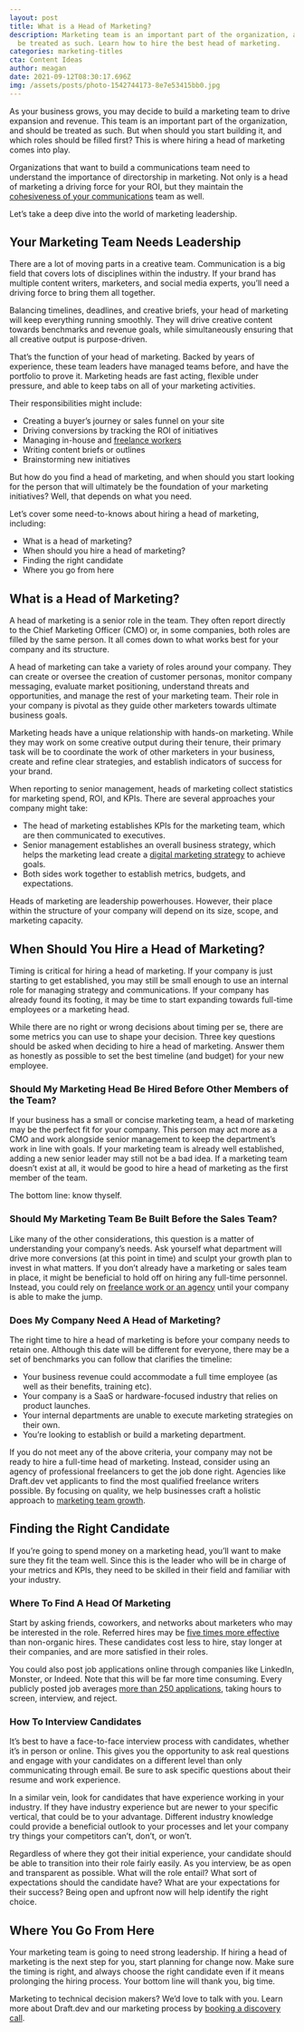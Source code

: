 ```yaml
---
layout: post
title: What is a Head of Marketing?
description: Marketing team is an important part of the organization, and should
  be treated as such. Learn how to hire the best head of marketing.
categories: marketing-titles
cta: Content Ideas
author: meagan
date: 2021-09-12T08:30:17.696Z
img: /assets/posts/photo-1542744173-8e7e53415bb0.jpg
---
```

As your business grows, you may decide to build a marketing team to drive expansion and revenue. This team is an important part of the organization, and should be treated as such. But when should you start building it, and which roles should be filled first? This is where hiring a head of marketing comes into play.

Organizations that want to build a communications team need to understand the importance of directorship in marketing. Not only is a head of marketing a driving force for your ROI, but they maintain the [cohesiveness of your communications](https://draft.dev/learn/posts/content-plan) team as well.

Let’s take a deep dive into the world of marketing leadership.

## Your Marketing Team Needs Leadership
There are a lot of moving parts in a creative team. Communication is a big field that covers lots of disciplines within the industry. If your brand has multiple content writers, marketers, and social media experts, you’ll need a driving force to bring them all together. 

Balancing timelines, deadlines, and creative briefs, your head of marketing will keep everything running smoothly. They will drive creative content towards benchmarks and revenue goals, while simultaneously ensuring that all creative output is purpose-driven.

That’s the function of your head of marketing. Backed by years of experience, these team leaders have managed teams before, and have the portfolio to prove it. Marketing heads are fast acting, flexible under pressure, and able to keep tabs on all of your marketing activities.

Their responsibilities might include:
- Creating a buyer’s journey or sales funnel on your site
- Driving conversions by tracking the ROI of initiatives
- Managing in-house and [freelance workers](https://draft.dev/learn/how-to-hire-a-freelance-marketing-writer)
- Writing content briefs or outlines 
- Brainstorming new initiatives

But how do you find a head of marketing, and when should you start looking for the person that will ultimately be the foundation of your marketing initiatives? Well, that depends on what you need.

Let’s cover some need-to-knows about hiring a head of marketing, including:

- What is a head of marketing?
- When should you hire a head of marketing?
- Finding the right candidate
- Where you go from here

<!-- signup -->

## What is a Head of Marketing?

A head of marketing is a senior role in the team. They often report directly to the Chief Marketing Officer (CMO) or, in some companies, both roles are filled by the same person. It all comes down to what works best for your company and its structure.

A head of marketing can take a variety of roles around your company. They can create or oversee the creation of customer personas, monitor company messaging, evaluate market positioning, understand threats and opportunities, and manage the rest of your marketing team. Their role in your company is pivotal as they guide other marketers towards ultimate business goals.

Marketing heads have a unique relationship with hands-on marketing. While they may work on some creative output during their tenure, their primary task will be to coordinate the work of other marketers in your business, create and refine clear strategies, and establish indicators of success for your brand.

When reporting to senior management, heads of marketing collect statistics for marketing spend, ROI, and KPIs. There are several approaches your company might take:

- The head of marketing establishes KPIs for the marketing team, which are then communicated to executives.
- Senior management establishes an overall business strategy, which helps the marketing lead create a [digital marketing strategy](https://draft.dev/learn/posts/how-to-create-a-digital-content-strategy) to achieve goals.
- Both sides work together to establish metrics, budgets, and expectations.

Heads of marketing are leadership powerhouses. However, their place within the structure of your company will depend on its size, scope, and marketing capacity.

## When Should You Hire a Head of Marketing?
Timing is critical for hiring a head of marketing. If your company is just starting to get established, you may still be small enough to use an internal role for managing strategy and communications. If your company has already found its footing, it may be time to start expanding towards full-time employees or a marketing head.

While there are no right or wrong decisions about timing per se, there are some metrics you can use to shape your decision. Three key questions should be asked when deciding to hire a head of marketing. Answer them as honestly as possible to set the best timeline (and budget) for your new employee.

### Should My Marketing Head Be Hired Before Other Members of the Team?
If your business has a small or concise marketing team, a head of marketing may be the perfect fit for your company. This person may act more as a CMO and work alongside senior management to keep the department’s work in line with goals. If your marketing team is already well established, adding a new senior leader may still not be a bad idea. If a marketing team doesn’t exist at all, it would be good to hire a head of marketing as the first member of the team.

The bottom line: know thyself.

### Should My Marketing Team Be Built Before the Sales Team?
Like many of the other considerations, this question is a matter of understanding your company’s needs. Ask yourself what department will drive more conversions (at this point in time) and sculpt your growth plan to invest in what matters. If you don’t already have a marketing or sales team in place, it might be beneficial to hold off on hiring any full-time personnel. Instead, you could rely on [freelance work or an agency](https://draft.dev/learn/posts/how-draft-dev-works-with-clients) until your company is able to make the jump.

### Does My Company Need A Head of Marketing?
The right time to hire a head of marketing is before your company needs to retain one. Although this date will be different for everyone, there may be a set of benchmarks you can follow that clarifies the timeline:

- Your business revenue could accommodate a full time employee (as well as their benefits, training etc).
- Your company is a SaaS or hardware-focused industry that relies on product launches.
- Your internal departments are unable to execute marketing strategies on their own.
- You’re looking to establish or build a marketing department.

If you do not meet any of the above criteria, your company may not be ready to hire a full-time head of marketing. Instead, consider using an agency of professional freelancers to get the job done right. Agencies like Draft.dev vet applicants to find the most qualified freelance writers possible. By focusing on quality, we help businesses craft a holistic approach to [marketing team growth](https://draft.dev/).

## Finding the Right Candidate
If you’re going to spend money on a marketing head, you’ll want to make sure they fit the team well. Since this is the leader who will be in charge of your metrics and KPIs, they need to be skilled in their field and familiar with your industry.

### Where To Find A Head Of Marketing
Start by asking friends, coworkers, and networks about marketers who may be interested in the role. Referred hires may be [five times more effective](https://legaljobs.io/blog/interview-statistics/) than non-organic hires. These candidates cost less to hire, stay longer at their companies, and are more satisfied in their roles.

You could also post job applications online through companies like LinkedIn, Monster, or Indeed. Note that this will be far more time consuming. Every publicly posted job averages [more than 250 applications](https://zety.com/blog/hr-statistics), taking hours to screen, interview, and reject.

### How To Interview Candidates
It’s best to have a face-to-face interview process with candidates, whether it’s in person or online. This gives you the opportunity to ask real questions and engage with your candidates on a different level than only communicating through email. Be sure to ask specific questions about their resume and work experience. 

In a similar vein, look for candidates that have experience working in your industry. If they have industry experience but are newer to your specific vertical, that could be to your advantage. Different industry knowledge could provide a beneficial outlook to your processes and let your company try things your competitors can’t, don’t, or won’t.

Regardless of where they got their initial experience, your candidate should be able to transition into their role fairly easily. As you interview, be as open and transparent as possible. What will the role entail? What sort of expectations should the candidate have? What are your expectations for their success? Being open and upfront now will help identify the right choice.

## Where You Go From Here
Your marketing team is going to need strong leadership. If hiring a head of marketing is the next step for you, start planning for change now. Make sure the timing is right, and always choose the right candidate even if it means prolonging the hiring process. Your bottom line will thank you, big time.

Marketing to technical decision makers? We’d love to talk with you. Learn more about Draft.dev and our marketing process by [booking a discovery call](https://draft.dev/call).